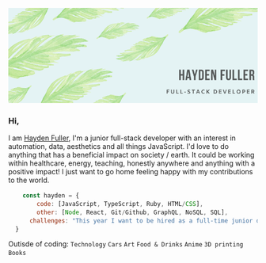 ![haydenfullerBanner](https://raw.githubusercontent.com/haydenf/haydenf/master/images/haydenfullerBanner.png)

### Hi, 

I am [Hayden Fuller](https://www.linkedin.com/in/hayden-f-0b1110154/), I'm a junior full-stack developer with an interest in automation, data, aesthetics and all things JavaScript. I'd love to do anything that has a beneficial impact on society / earth. It could be working within healthcare, energy, teaching, honestly anywhere and anything with a positive impact! I just want to go home feeling happy with my contributions to the world.

```javascript
    const hayden = {
        code: [JavaScript, TypeScript, Ruby, HTML/CSS],
        other: [Node, React, Git/Github, GraphQL, NoSQL, SQL],
   	  challenges: "This year I want to be hired as a full-time junior developer, first clients on side project, read 1 book a month",
  }
```

Outisde of coding: `Technology` `Cars` `Art` `Food & Drinks` `Anime` `3D printing` `Books`

